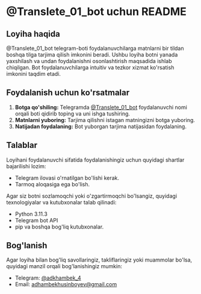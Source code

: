 
# @Translete_01_bot uchun README

## Loyiha haqida

@Translete_01_bot telegram-boti foydalanuvchilarga matnlarni bir tildan boshqa tilga tarjima qilish imkonini beradi. Ushbu loyiha botni yanada yaxshilash va undan foydalanishni osonlashtirish maqsadida ishlab chiqilgan. Bot foydalanuvchilarga intuitiv va tezkor xizmat ko'rsatish imkonini taqdim etadi.

## Foydalanish uchun ko'rsatmalar

1. **Botga qo'shiling:** Telegramda [@Translete_01_bot](https://t.me/Translete_01_bot) foydalanuvchi nomi orqali boti qidirib toping va uni ishga tushiring.
2. **Matnlarni yuboring:** Tarjima qilishni istagan matningizni botga yuboring.
3. **Natijadan foydalaning:** Bot yuborgan tarjima natijasidan foydalaning.

## Talablar

Loyihani foydalanuvchi sifatida foydalanishingiz uchun quyidagi shartlar bajarilishi lozim:
- Telegram ilovasi o'rnatilgan bo'lishi kerak.
- Tarmoq aloqasiga ega bo'lish.

Agar siz botni sozlamoqchi yoki o'zgartirmoqchi bo'lsangiz, quyidagi texnologiyalar va kutubxonalar talab qilinadi:
- Python 3.11.3
- Telegram bot API
- pip va boshqa bog'liq kutubxonalar.

## Bog'lanish

Agar loyiha bilan bog'liq savollaringiz, takliflaringiz yoki muammolar bo'lsa, quyidagi manzil orqali bog'lanishingiz mumkin:
- Telegram: [@adkhambek_4](https://t.me/adkhambek_4)
- Email: adhambekhusinboyev@gmail.com
